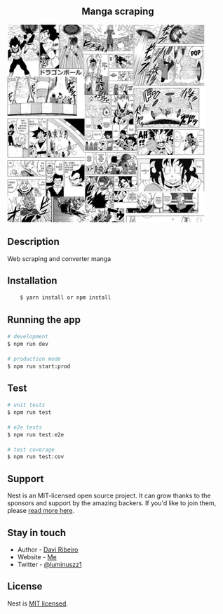 <center align="center">
    <h2>Manga scraping</h2>
</center>

 <img src="./img/readme1.jpg" width="450" alt="Nest Logo" />


## Description

 Web scraping and converter manga

## Installation

```bash
    $ yarn install or npm install
```

## Running the app

```bash
# development
$ npm run dev

# production mode
$ npm run start:prod
```

## Test

```bash
# unit tests
$ npm run test

# e2e tests
$ npm run test:e2e

# test coverage
$ npm run test:cov
```

## Support

Nest is an MIT-licensed open source project. It can grow thanks to the sponsors and support by the amazing backers. If you'd like to join them, please [read more here](https://docs.nestjs.com/support).

## Stay in touch

- Author - [Davi Ribeiro](https://github.com/luminuszz)
- Website - [Me](https://luminuszz.dev/)
- Twitter - [@luminuszz1](https://twitter.com/luminuszz1)

## License

  Nest is [MIT licensed](LICENSE).
